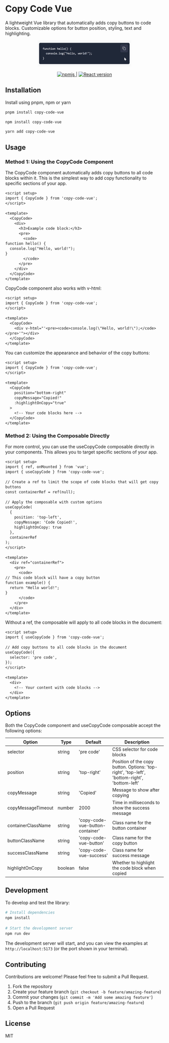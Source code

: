 # Copy Code Vue

A lightweight Vue library that automatically adds copy buttons to code blocks. Customizable options for button position, styling, text and highlighting.

<p align="center">
  <img src="https://github.com/rarar89/copy-code-vue/blob/main/public/copy-code-block.gif?raw=true" alt="Copy Code Demo" style="max-width:300px" />
</p>

<p align="center">
  <a href="https://www.npmjs.com/package/copy-code-vue">
    <img src="https://img.shields.io/npm/v/copy-code-vue.svg" alt="npmjs" />
  </a> | 
  <a href="https://github.com/rarar89/copy-code-react">
    <img src="https://img.shields.io/badge/React-library-blue" alt="React version" />
  </a>
</p>

## Installation

Install using pnpm, npm or yarn

```bash
pnpm install copy-code-vue
```

```bash
npm install copy-code-vue
```

```bash
yarn add copy-code-vue
```

## Usage

### Method 1: Using the CopyCode Component

The CopyCode component automatically adds copy buttons to all code blocks within it. This is the simplest way to add copy functionality to specific sections of your app.

```vue
<script setup>
import { CopyCode } from 'copy-code-vue';
</script>

<template>
  <CopyCode>
    <div>
      <h3>Example code block:</h3>
      <pre>
        <code>
function hello() {
  console.log("Hello, world!");
}
        </code>
      </pre>
    </div>
  </CopyCode>
</template>
```

CopyCode component also works with v-html:

```vue
<script setup>
import { CopyCode } from 'copy-code-vue';
</script>

<template>
  <CopyCode>
    <div v-html="'<pre><code>console.log(\"Hello, world!\");</code></pre>'"></div>
  </CopyCode>
</template>
```

You can customize the appearance and behavior of the copy buttons:

```vue
<script setup>
import { CopyCode } from 'copy-code-vue';
</script>

<template>
  <CopyCode 
    position="bottom-right" 
    copyMessage="Copied!" 
    :highlightOnCopy="true"
  >
    <!-- Your code blocks here -->
  </CopyCode>
</template>
```

### Method 2: Using the Composable Directly

For more control, you can use the useCopyCode composable directly in your components. This allows you to target specific sections of your app.

```vue
<script setup>
import { ref, onMounted } from 'vue';
import { useCopyCode } from 'copy-code-vue';

// Create a ref to limit the scope of code blocks that will get copy buttons
const containerRef = ref(null);

// Apply the composable with custom options
useCopyCode(
  { 
    position: 'top-left',
    copyMessage: 'Code Copied!',
    highlightOnCopy: true 
  }, 
  containerRef
);
</script>

<template>
  <div ref="containerRef">
    <pre>
      <code>
// This code block will have a copy button
function example() {
  return "Hello world!";
}
      </code>
    </pre>
  </div>
</template>
```

Without a ref, the composable will apply to all code blocks in the document:

```vue
<script setup>
import { useCopyCode } from 'copy-code-vue';

// Add copy buttons to all code blocks in the document
useCopyCode({ 
  selector: 'pre code',
});
</script>

<template>
  <div>
    <!-- Your content with code blocks -->
  </div>
</template>
```

## Options

Both the CopyCode component and useCopyCode composable accept the following options:

| Option | Type | Default | Description |
|--------|------|---------|-------------|
| selector | string | 'pre code' | CSS selector for code blocks |
| position | string | 'top-right' | Position of the copy button. Options: 'top-right', 'top-left', 'bottom-right', 'bottom-left' |
| copyMessage | string | 'Copied' | Message to show after copying |
| copyMessageTimeout | number | 2000 | Time in milliseconds to show the success message |
| containerClassName | string | 'copy-code-vue-button-container' | Class name for the button container |
| buttonClassName | string | 'copy-code-vue-button' | Class name for the copy button |
| successClassName | string | 'copy-code-vue-success' | Class name for success message |
| highlightOnCopy | boolean | false | Whether to highlight the code block when copied |

## Development

To develop and test the library:

```bash
# Install dependencies
npm install

# Start the development server
npm run dev
```

The development server will start, and you can view the examples at `http://localhost:5173` (or the port shown in your terminal).

## Contributing

Contributions are welcome! Please feel free to submit a Pull Request.

1. Fork the repository
2. Create your feature branch (`git checkout -b feature/amazing-feature`)
3. Commit your changes (`git commit -m 'Add some amazing feature'`)
4. Push to the branch (`git push origin feature/amazing-feature`)
5. Open a Pull Request

## License

MIT
